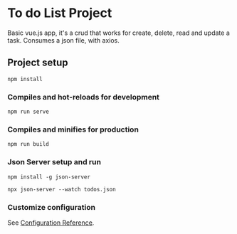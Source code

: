 # To do List Project
Basic vue.js app, it's a crud that works for create, delete, read and update a task. Consumes a json file, with axios.

## Project setup
```
npm install
```
### Compiles and hot-reloads for development
```
npm run serve
```
### Compiles and minifies for production
```
npm run build
```
### Json Server setup and run
```
npm install -g json-server
```
```
npx json-server --watch todos.json
```
### Customize configuration
See [Configuration Reference](https://cli.vuejs.org/config/).
